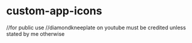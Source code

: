 # custom-app-icons


//for public use
//diamondkneeplate on youtube must be credited unless stated by me otherwise
